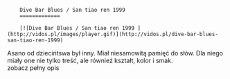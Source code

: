 
        Dive Bar Blues / San tiao ren 1999 
        =============
        
        [![Dive Bar Blues / San tiao ren 1999 ](http://vidos.pl/images/player.gif)](http://vidos.pl/dive-bar-blues-san-tiao-ren-1999)
        
        
 Asano od dziecińtswa był inny. Miał niesamowitą pamięć do słów. Dla niego miały one nie tylko treść, ale również kształt, kolor i smak. zobacz pełny opis
    
